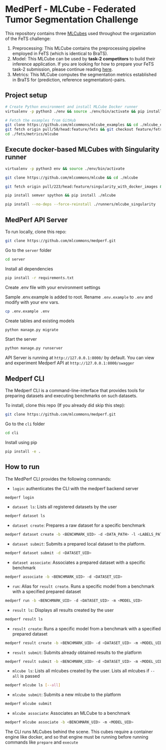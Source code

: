 # MedPerf - MLCube - Federated Tumor Segmentation Challenge

This repository contains three [MLCubes](https://github.com/mlcommons/mlcube) used throughout the organization of the FeTS challenge:

1. Preprocessing: This MLCube contains the preprocessing pipeline employed in FeTS (which is identical to BraTS).
2. Model: This MLCube can be used by **task-2 competitors** to build their inference application. If you are looking for how to prepare your FeTS task-2 submission, please continue reading [here](model).
3. Metrics: This MLCube computes the segmentation metrics established in BraTS for (prediction, reference segmentation)-pairs.

## Project setup

```bash
# Create Python environment and install MLCube Docker runner 
virtualenv -p python3 ./env && source ./env/bin/activate && pip install mlcube-docker

# Fetch the examples from GitHub
git clone https://github.com/mlcommons/mlcube_examples && cd ./mlcube_examples
git fetch origin pull/58/head:feature/fets && git checkout feature/fets
cd ./fets/metrics/mlcube
```

## Execute docker-based MLCubes with Singularity runner

```bash
virtualenv -p python3 env && source ./env/bin/activate

git clone https://github.com/mlcommons/mlcube && cd ./mlcube

git fetch origin pull/223/head:feature/singularity_with_docker_images && git checkout feature/singularity_with_docker_images

pip install semver spython && pip install ./mlcube

pip install --no-deps --force-reinstall ./runners/mlcube_singularity
```

## MedPerf API Server

To run locally, clone this repo:

```Bash
git clone https://github.com/mlcommons/medperf.git
```

Go to the `server` folder

```Bash
cd server
```

Install all dependencies

```Bash
pip install -r requirements.txt
```

Create .env file with your environment settings

Sample .env.example is added to root. Rename `.env.example` to `.env` and modify with your env vars.

```Bash
cp .env.example .env
```

Create tables and existing models

```Bash
python manage.py migrate
```

Start the server

```Bash
python manage.py runserver
```

API Server is running at `http://127.0.0.1:8000/` by default. You can view and experiment Medperf API at `http://127.0.0.1:8000/swagger`

## Medperf CLI

The Medperf CLI is a command-line-interface that provides tools for preparing datasets and executing benchmarks on such datasets.

To install, clone this repo (If you already did skip this step):

```Bash
git clone https://github.com/mlcommons/medperf.git
```

Go to the `cli` folder

```Bash
cd cli
```

Install using pip

```Bash
pip install -e .
```

## How to run

The MedPerf CLI provides the following commands:

- `login`: authenticates the CLI with the medperf backend server

```Bash
medperf login
```

- `dataset ls`: Lists all registered datasets by the user

```Bash
medperf dataset ls
```

- `dataset create`: Prepares a raw dataset for a specific benchmark

```Bash
medperf dataset create -b <BENCHMARK_UID> -d <DATA_PATH> -l <LABELS_PATH>
```

- `dataset submit`: Submits a prepared local dataset to the platform.

```Bash
medperf dataset submit -d <DATASET_UID> 
```

- `dataset associate`: Associates a prepared dataset with a specific benchmark

```Bash
medperf associate -b <BENCHMARK_UID> -d <DATASET_UID>
```

- `run`: Alias for `result create`. Runs a specific model from a benchmark with a specified prepared dataset

```Bash
medperf run -b <BENCHMARK_UID> -d <DATASET_UID> -m <MODEL_UID>
```

- `result ls`: Displays all results created by the user

```Bash
medperf result ls
```


- `result create`: Runs a specific model from a benchmark with a specified prepared dataset

```Bash
medperf result create -b <BENCHMARK_UID> -d <DATASET_UID> -m <MODEL_UID>
```

- `result submit`: Submits already obtained results to the platform

```Bash
medperf result submit -b <BENCHMARK_UID> -d <DATASET_UID> -m <MODEL_UID>
```

- `mlcube ls`: Lists all mlcubes created by the user. Lists all mlcubes if `--all` is passed

```Bash
medperf mlcube ls [--all]
``` 

- `mlcube submit`: Submits a new mlcube to the platform

```Bash
medperf mlcube submit
```

- `mlcube associate`: Associates an MLCube to a benchmark

```Bash
medperf mlcube associate -b <BENCHMARK_UID> -m <MODEL_UID>
```

The CLI runs MLCubes behind the scene. This cubes require a container engine like docker, and so that engine must be running before running commands like `prepare` and `execute`
